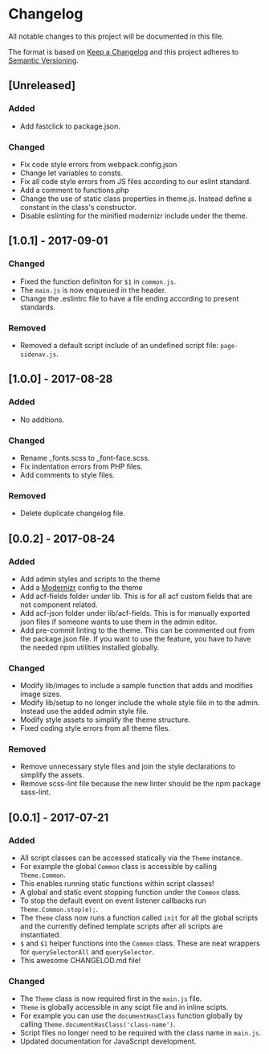 # Changelog
All notable changes to this project will be documented in this file.

The format is based on [Keep a Changelog](http://keepachangelog.com/en/1.0.0/)
and this project adheres to [Semantic Versioning](http://semver.org/spec/v2.0.0.html).

## [Unreleased]

### Added

- Add fastclick to package.json.

### Changed

- Fix code style errors from webpack.config.json
- Change let variables to consts.
- Fix all code style errors from JS files according to our eslint standard.
- Add a comment to functions.php
- Change the use of static class properties in theme.js. Instead define a constant in the class's constructor.
- Disable eslinting for the minified modernizr include under the theme.

## [1.0.1] - 2017-09-01

### Changed

- Fixed the function definiton for `$1` in  `common.js`.
- The `main.js` is now enqueued in the header.
- Change the .eslintrc file to have a file ending according to present standards.

### Removed

- Removed a default script include of an undefined script file: `page-sidenav.js`.


## [1.0.0] - 2017-08-28

### Added

- No additions.

### Changed

- Rename _fonts.scss to _font-face.scss.
- Fix indentation errors from PHP files.
- Add comments to style files.

### Removed 

- Delete duplicate changelog file.

## [0.0.2] - 2017-08-24

### Added

- Add admin styles and scripts to the theme
- Add a [Modernizr](https://modernizr.com/) config to the theme
- Add acf-fields folder under lib. This is for all acf custom fields that are not component related.
- Add acf-json folder under lib/acf-fields. This is for manually exported json files if someone wants to use them in the admin editor.
- Add pre-commit linting to the theme. This can be commented out from the package.json file. If you want to use the feature, you have to have the needed npm utilities installed globally. 

### Changed

- Modify lib/images to include a sample function that adds and modifies image sizes.
- Modify lib/setup to no longer include the whole style file in to the admin. Instead use the added admin style file.
- Modify style assets to simplify the theme structure.
- Fixed coding style errors from all theme files.

### Removed 

- Remove unnecessary style files and join the style declarations to simplify the assets.
- Remove scss-lint file because the new linter should be the npm package sass-lint.

## [0.0.1] - 2017-07-21

### Added

- All script classes can be accessed statically via the `Theme` instance.
 - For example the global `Common` class is accessible by calling `Theme.Common`.
 - This enables running static functions within script classes!
- A global and static event stopping function under the `Common` class.
 - To stop the default event on event listener callbacks run `Theme.Common.stop(e);`.
- The `Theme` class now runs a function called `init` for all the global scripts and the currently defined template scripts after all scripts are instantiated.
- `$` and `$1` helper functions into the `Common` class. These are neat wrappers for `querySelectorAll` and `querySelector`.
- This awesome CHANGELOD.md file!

### Changed

- The `Theme` class is now required first in the `main.js` file.
 - `Theme` is globally accessible in any scipt file and in inline scipts.
 - For example you can use the `documentHasClass` function globally by calling `Theme.documentHasClass('class-name')`.
- Script files no longer need to be required with the class name in `main.js`.
- Updated documentation for JavaScript development.
